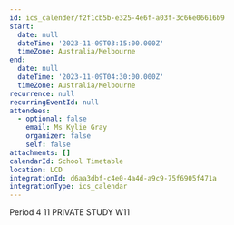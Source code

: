 ```yaml
---
id: ics_calender/f2f1cb5b-e325-4e6f-a03f-3c66e06616b9
start:
  date: null
  dateTime: '2023-11-09T03:15:00.000Z'
  timeZone: Australia/Melbourne
end:
  date: null
  dateTime: '2023-11-09T04:30:00.000Z'
  timeZone: Australia/Melbourne
recurrence: null
recurringEventId: null
attendees:
  - optional: false
    email: Ms Kylie Gray
    organizer: false
    self: false
attachments: []
calendarId: School Timetable
location: LCD
integrationId: d6aa3dbf-c4e0-4a4d-a9c9-75f6905f471a
integrationType: ics_calendar
---
```

Period 4
11 PRIVATE STUDY W11